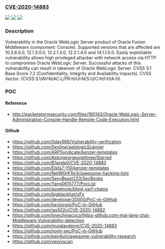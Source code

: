### [CVE-2020-14883](https://cve.mitre.org/cgi-bin/cvename.cgi?name=CVE-2020-14883)
![](https://img.shields.io/static/v1?label=Product&message=WebLogic%20Server&color=blue)
![](https://img.shields.io/static/v1?label=Version&message=%3D%2010.3.6.0.0%20&color=brighgreen)
![](https://img.shields.io/static/v1?label=Vulnerability&message=Easily%20exploitable%20vulnerability%20allows%20high%20privileged%20attacker%20with%20network%20access%20via%20HTTP%20to%20compromise%20Oracle%20WebLogic%20Server.%20%20Successful%20attacks%20of%20this%20vulnerability%20can%20result%20in%20takeover%20of%20Oracle%20WebLogic%20Server.&color=brighgreen)

### Description

Vulnerability in the Oracle WebLogic Server product of Oracle Fusion Middleware (component: Console). Supported versions that are affected are 10.3.6.0.0, 12.1.3.0.0, 12.2.1.3.0, 12.2.1.4.0 and 14.1.1.0.0. Easily exploitable vulnerability allows high privileged attacker with network access via HTTP to compromise Oracle WebLogic Server. Successful attacks of this vulnerability can result in takeover of Oracle WebLogic Server. CVSS 3.1 Base Score 7.2 (Confidentiality, Integrity and Availability impacts). CVSS Vector: (CVSS:3.1/AV:N/AC:L/PR:H/UI:N/S:U/C:H/I:H/A:H).

### POC

#### Reference
- http://packetstormsecurity.com/files/160143/Oracle-WebLogic-Server-Administration-Console-Handle-Remote-Code-Execution.html

#### Github
- https://github.com/0day666/Vulnerability-verification
- https://github.com/0xn0ne/weblogicScanner
- https://github.com/ARPSyndicate/kenzer-templates
- https://github.com/Astrogeorgeonethree/Starred
- https://github.com/B1anda0/CVE-2020-14883
- https://github.com/Elsfa7-110/kenzer-templates
- https://github.com/NetW0rK1le3r/awesome-hacking-lists
- https://github.com/SexyBeast233/SecBooks
- https://github.com/Yang0615777/PocList
- https://github.com/assetnote/blind-ssrf-chains
- https://github.com/bigblackhat/oFx
- https://github.com/developer3000S/PoC-in-GitHub
- https://github.com/hectorgie/PoC-in-GitHub
- https://github.com/jas502n/CVE-2020-14882
- https://github.com/lovechinacoco/https-github.com-mai-lang-chai-Middleware-Vulnerability-detection
- https://github.com/murataydemir/CVE-2020-14883
- https://github.com/nomi-sec/PoC-in-GitHub
- https://github.com/pen4uin/awesome-vulnerability-research
- https://github.com/veo/vscan

